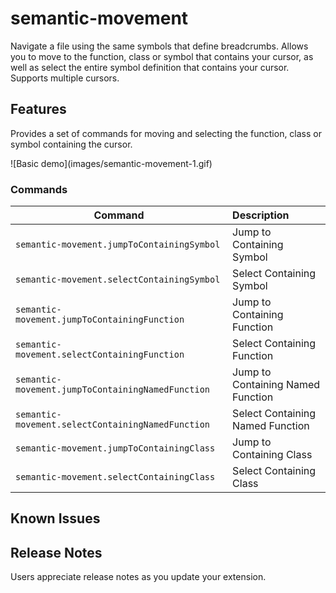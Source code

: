 # semantic-movement

Navigate a file using the same symbols that define breadcrumbs.  Allows you to
move to the function, class or symbol that contains your cursor, as well as
select the entire symbol definition that contains your cursor.  Supports
multiple cursors.

## Features

Provides a set of commands for moving and selecting the function, class or
symbol containing the cursor.

\!\[Basic demo\]\(images/semantic-movement-1.gif\)

### Commands

| Command                                      | Description               |
| -------------------------------------------- |:------------------------- |
| `semantic-movement.jumpToContainingSymbol` | Jump to Containing Symbol |
| `semantic-movement.selectContainingSymbol` | Select Containing Symbol |
| `semantic-movement.jumpToContainingFunction` | Jump to Containing Function |
| `semantic-movement.selectContainingFunction` | Select Containing Function |
| `semantic-movement.jumpToContainingNamedFunction` | Jump to Containing Named Function |
| `semantic-movement.selectContainingNamedFunction` | Select Containing Named Function |
| `semantic-movement.jumpToContainingClass` | Jump to Containing Class |
| `semantic-movement.selectContainingClass` | Select Containing Class |

## Known Issues


## Release Notes

Users appreciate release notes as you update your extension.